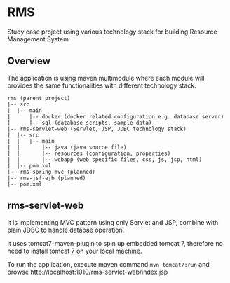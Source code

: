 # RMS
Study case project using various technology stack for building Resource Management System

## Overview
The application is using maven multimodule where each module will provides the same functionalities with different technology stack.

```
rms (parent project)
|-- src
|  |-- main
|      |-- docker (docker related configuration e.g. database server)
|      |-- sql (database scripts, sample data)
|-- rms-servlet-web (Servlet, JSP, JDBC technology stack)
|  |-- src
|  |   |-- main
|  |       |-- java (java source file)
|  |       |-- resources (configuration, properties)
|  |       |-- webapp (web specific files, css, js, jsp, html)
|  |-- pom.xml
|-- rms-spring-mvc (planned)
|-- rms-jsf-ejb (planned)
|-- pom.xml
```

## rms-servlet-web
It is implementing MVC pattern using only Servlet and JSP, combine with plain JDBC to handle databae operation.

It uses tomcat7-maven-plugin to spin up embedded tomcat 7, therefore no need to install tomcat 7 on your local machine. 

To run the application, execute maven command `mvn tomcat7:run` and browse http://localhost:1010/rms-servlet-web/index.jsp
